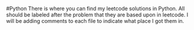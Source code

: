 #Python
There is where you can find my leetcode solutions in Python.
All should be labeled after the problem that they are based upon in leetcode.
I will be adding comments to each file to indicate what place I got them in.
